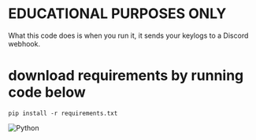 # EDUCATIONAL PURPOSES ONLY
What this code does is when you run it, it sends your keylogs to a Discord webhook.

 # download requirements by running code below
```
pip install -r requirements.txt
```
 ![Python](https://img.shields.io/badge/Python-3776AB?style=for-the-badge&logo=python&logoColor=white)
